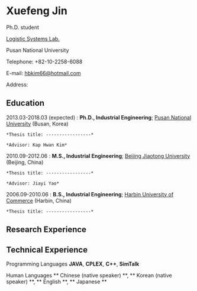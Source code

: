 # Xuefeng Jin

Ph.D. student

[Logistic Systems Lab.](http://logistics.ie.pusan.ac.kr/)

Pusan National University

Telephone: +82-10-2258-6088

E-mail: [hbkim66@hotmail.com](hbkim66@hotmail.com)

Address: 

Education
---------
2013.03-2018.03 (expected)
:   **Ph.D., Industrial Engineering**; [Pusan National University](http://www.pusan.ac.kr) (Busan, Korea)
    
    *Thesis title: -----------------*

    *Advisor: Kap Hwan Kim*
    
2010.09-2012.06
:   **M.S., Industrial Engineering**; [Beijing Jiaotong University](http://www.bjtu.edu.cn) (Beijing, China)
    
    *Thesis title: -----------------*
    
    *Advisor: Jiayi Yao*
    
2006.09-2010.06
:   **B.S., Industrial Engineering**; [Harbin University of Commerce](http://www.hrbcu.edu.cn) (Harbin, China)
    
    *Thesis title: -----------------*

Research Experience
----------



Technical Experience
--------------------
Programming Languages
    **JAVA**, **CPLEX**, **C++**, **SimTalk**

Human Languages
    ** Chinese (native speaker) **, ** Korean (native speaker) **, ** English **, ** Japanese **
